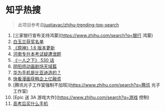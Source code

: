 # 知乎热搜

> 此项目参考自[justjavac/zhihu-trending-top-search](https://github.com/justjavac/zhihu-trending-top-search/blob/main/utils.ts)

<!-- BEGIN -->
  <!-- 最后更新时间:Fri Jun 11 2021 06:12:23 GMT+0000 (Coordinated Universal Time) -->
  1. [三家银行宣布支持鸿蒙](https://www.zhihu.com/search?q=银行 鸿蒙)
1. [白玉兰获奖名单](https://www.zhihu.com/search?q=白玉兰)
1. [《原神》1.6 版本更新](https://www.zhihu.com/search?q=原神)
1. [河南专升本考试疑遭泄题](https://www.zhihu.com/search?q=河南专升本)
1. [《一人之下》 530 话](https://www.zhihu.com/search?q=一人之下)
1. [阴阳师动画剧场天域篇](https://www.zhihu.com/search?q=阴阳师)
1. [华为手机是比亚迪造的？](https://www.zhihu.com/search?q=华为手机)
1. [快看漫画获韩企上亿融资](https://www.zhihu.com/search?q=快看漫画)
1. [腾讯光子工作室强制不加班](https://www.zhihu.com/search?q=腾讯 光子工作室)
1. [Epic 送 3A 游戏大作](https://www.zhihu.com/search?q=游戏 控制)
1. [高考后买什么手机](https://www.zhihu.com/search?q=高考后手机)
  <!-- END -->